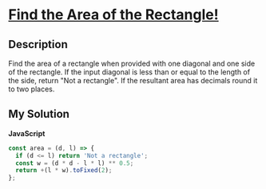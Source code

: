 # [Find the Area of the Rectangle!](https://www.codewars.com/kata/580a0347430590220e000091)

## Description

Find the area of a rectangle when provided with one diagonal and one side of the rectangle. If the input diagonal is less than or equal to the length of the side, return "Not a rectangle". If the resultant area has decimals round it to two places.

## My Solution

**JavaScript**

```js
const area = (d, l) => {
  if (d <= l) return 'Not a rectangle';
  const w = (d * d - l * l) ** 0.5;
  return +(l * w).toFixed(2);
};
```
